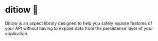 # ditiow 🦸
Ditiow is an aspect library designed to help you safely expose features of your API without having to expose data from the persistence layer of your application.

